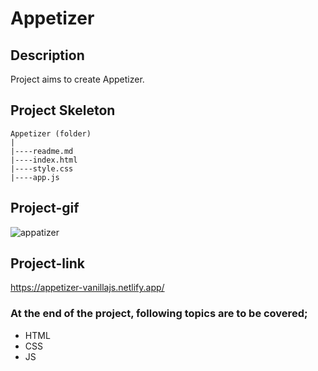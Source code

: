 # Appetizer
## Description
Project aims to create Appetizer.
## Project Skeleton
```
Appetizer (folder)
|
|----readme.md
|----index.html  
|----style.css 
|----app.js		
```
## Project-gif
![appatizer](https://user-images.githubusercontent.com/102467587/236793505-255a4332-0b2a-41cf-b8cf-0603ee192482.gif)
## Project-link
https://appetizer-vanillajs.netlify.app/
### At the end of the project, following topics are to be covered;
- HTML 
- CSS
- JS
